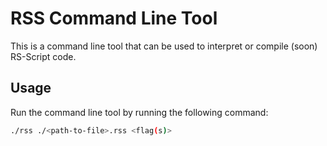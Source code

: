 <!-- This doc is to describe the rss command line tool -->
# RSS Command Line Tool
This is a command line tool that can be used to interpret or compile (soon) RS-Script code.

## Usage
Run the command line tool by running the following command:
```bash
./rss ./<path-to-file>.rss <flag(s)>
```
<!-- explain the flags -->
